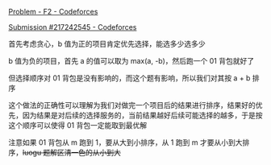[Problem - F2 - Codeforces](https://codeforces.com/contest/1203/problem/F2)

[Submission #217242545 - Codeforces](https://codeforces.com/contest/1203/submission/217242545)

首先考虑贪心，b 值为正的项目肯定优先选择，能选多少选多少

b 值为负的项目，首先 a 的值可以取为 max(a, -b)，然后跑一个 01 背包就好了

但选择顺序对 01 背包是没有影响的，而这个题有影响，所以我们对其按 a + b 排序

这个做法的正确性可以理解为我们对做完一个项目后的结果进行排序，结果好的优先，因为结果是对后续的选择服务的，当前结果越好后续可能选择的越多，于是按这个顺序可以使得 01 背包一定能取到最优解

注意如果 01 背包从 m 跑到 1，要从大到小排序，从 1 跑到 m 才要从小到大排序，~~luogu 题解区清一色的从小到大~~
